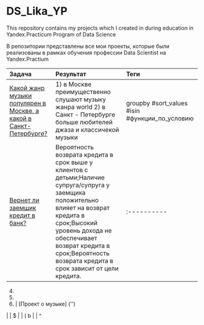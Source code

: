 # DS_Lika_YP
This repository contains my projects which I created in during education in Yandex.Practicum Program of Data Science

В репозитории представлены  все мои проекты, которые были реализованы в рамках обучения профессии Data Scientist на Yandex.Practium

Задача | Результат | Теги
:------ | :----------|:----------
[Какой жанр музыки популярен в Москве, а какой в Санкт-Петербурге?](https://github.com/BerlinLika11/DS_Lika_YP/tree/main/%E2%84%961_music_genre_Msk_Peter) |1) в Москве преимущественно слушают музыку жанра world 2) в Санкт - Петербурге больше любителей джаза и классичекой музыки| groupby #sort_values #isin #функции_по_условию
[Вернет ли заемщик кредит в банк?](https://github.com/BerlinLika11/DS_Lika_YP/tree/main/%E2%84%962_clients_of_bank_credits) | Вероятность возврата кредита в срок выше у клиентов с детьми;Наличие супруга/супруга у заемщика положительно влияет на возврат кредита в срок;Высокий уровень дохода не обеспечивает возврат кредита в срок;Вероятность возврата кредита в срок зависит от цели кредита.|:----------



4) 
5) 
6) | [Проект о музыке]                                                                                   ('')
                                                                    
|          | $
       |           | (
b      |           | ^  
